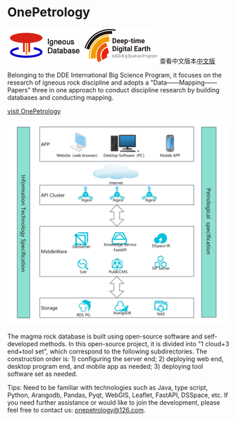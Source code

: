 # OnePetrology
![OnePetrology Igneous Database ](images/logo.png) 
![DDE of IUGS](images/ddelogo.png)     查看中文版本[中文版](README.zh.md)

Belonging to the DDE International Big Science Program, it focuses on the research of igneous rock discipline and adopts a "Data——Mapping——Papers" three in one approach to conduct discipline research by building databases and conducting mapping. 



[visit OnePetrology](https://dde.igeodata.org)


![Structure](images/structure.jpg)

The magma rock database is built using open-source software and self-developed methods. In this open-source project, it is divided into "1 cloud+3 end+tool set", which correspond to the following subdirectories. The construction order is: 1) configuring the server end; 2) deploying web end, desktop program end, and mobile app as needed; 3) deploying tool software set as needed.

Tips: Need to be familiar with technologies such as Java, type script, Python, Arangodb, Pandas, Pyqt, WebGIS, Leaflet, FastAPI, DSSpace, etc. If you need further assistance or would like to join the development, please feel free to contact us: onepetrology@126.com.

